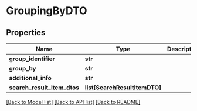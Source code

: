 # GroupingByDTO

## Properties

| Name                        | Type                                                    | Description | Notes      |
| --------------------------- | ------------------------------------------------------- | ----------- | ---------- |
| **group_identifier**        | **str**                                                 |             | [optional] |
| **group_by**                | **str**                                                 |             | [optional] |
| **additional_info**         | **str**                                                 |             | [optional] |
| **search_result_item_dtos** | [**list[SearchResultItemDTO]**](SearchResultItemDTO.md) |             | [optional] |

[[Back to Model list]](../README.md#documentation-for-models) [[Back to API list]](../README.md#documentation-for-api-endpoints) [[Back to README]](../README.md)
